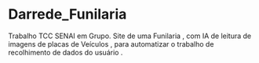 # Darrede_Funilaria
Trabalho TCC SENAI em Grupo. Site de uma Funilaria , com IA de leitura de imagens de placas de Veículos , para automatizar o trabalho de recolhimento de dados do usuário .
